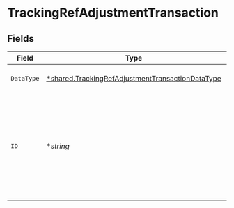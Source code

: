 # TrackingRefAdjustmentTransaction


## Fields

| Field                                                                                                                       | Type                                                                                                                        | Required                                                                                                                    | Description                                                                                                                 | Example                                                                                                                     |
| --------------------------------------------------------------------------------------------------------------------------- | --------------------------------------------------------------------------------------------------------------------------- | --------------------------------------------------------------------------------------------------------------------------- | --------------------------------------------------------------------------------------------------------------------------- | --------------------------------------------------------------------------------------------------------------------------- |
| `DataType`                                                                                                                  | [*shared.TrackingRefAdjustmentTransactionDataType](../../../pkg/models/shared/trackingrefadjustmenttransactiondatatype.md)  | :heavy_minus_sign:                                                                                                          | The type of the linked reference                                                                                            | trackingCategories                                                                                                          |
| `ID`                                                                                                                        | **string*                                                                                                                   | :heavy_minus_sign:                                                                                                          | Unique identifier of the linked reference from mapping options or the unique identifier of the linked customer or supplier. | e9a1b63d-9ff0-40e7-8038-016354b987e6                                                                                        |